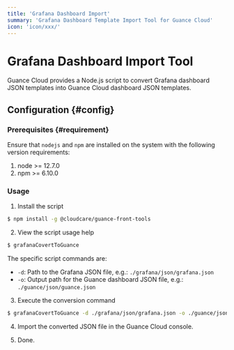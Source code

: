 ```yaml
---
title: 'Grafana Dashboard Import'
summary: 'Grafana Dashboard Template Import Tool for Guance Cloud'
icon: 'icon/xxx/'
---
```


# Grafana Dashboard Import Tool

Guance Cloud provides a Node.js script to convert Grafana dashboard JSON templates into Guance Cloud dashboard JSON templates.

## Configuration {#config}

### Prerequisites {#requirement}

Ensure that `nodejs` and `npm` are installed on the system with the following version requirements:

1. node >= 12.7.0
2. npm >= 6.10.0

### Usage

1. Install the script

```bash
$ npm install -g @cloudcare/guance-front-tools
```

2. View the script usage help

```bash
$ grafanaCovertToGuance
```

The specific script commands are:

- `-d`: Path to the Grafana JSON file, e.g.: `./grafana/json/grafana.json`
- `-o`: Output path for the Guance dashboard JSON file, e.g.: `./guance/json/guance.json`

3. Execute the conversion command

```bash
$ grafanaCovertToGuance -d ./grafana/json/grafana.json -o ./guance/json/guance.json
```

4. Import the converted JSON file in the Guance Cloud console.

5. Done.
